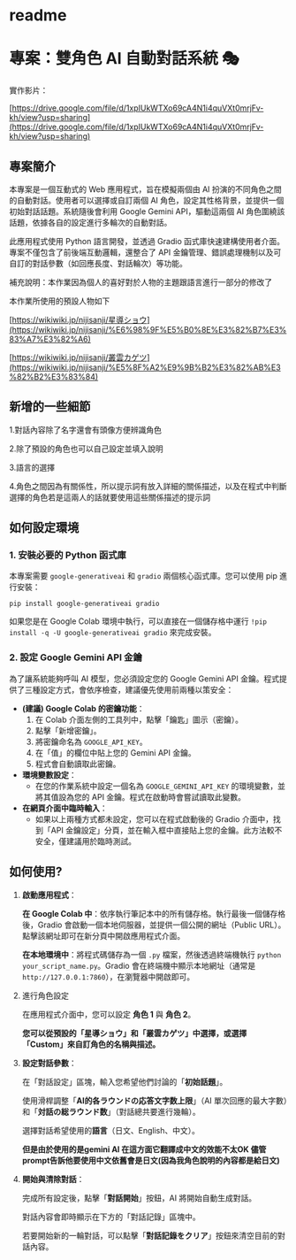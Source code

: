 # readme

# **專案：雙角色 AI 自動對話系統 🎭**

實作影片：

[https://drive.google.com/file/d/1xpIUkWTXo69cA4N1i4quVXt0mrjFv-kh/view?usp=sharing](https://drive.google.com/file/d/1xpIUkWTXo69cA4N1i4quVXt0mrjFv-kh/view?usp=sharing)

## **專案簡介**

本專案是一個互動式的 Web 應用程式，旨在模擬兩個由 AI 扮演的不同角色之間的自動對話。使用者可以選擇或自訂兩個 AI 角色，設定其性格背景，並提供一個初始對話話題。系統隨後會利用 Google Gemini API，驅動這兩個 AI 角色圍繞該話題，依據各自的設定進行多輪次的自動對話。

此應用程式使用 Python 語言開發，並透過 Gradio 函式庫快速建構使用者介面。專案不僅包含了前後端互動邏輯，還整合了 API 金鑰管理、錯誤處理機制以及可自訂的對話參數（如回應長度、對話輪次）等功能。

補充說明：本作業因為個人的喜好對於人物的主題跟語言進行一部分的修改了

本作業所使用的預設人物如下

[https://wikiwiki.jp/nijisanji/星導ショウ](https://wikiwiki.jp/nijisanji/%E6%98%9F%E5%B0%8E%E3%82%B7%E3%83%A7%E3%82%A6)

[https://wikiwiki.jp/nijisanji/叢雲カゲツ](https://wikiwiki.jp/nijisanji/%E5%8F%A2%E9%9B%B2%E3%82%AB%E3%82%B2%E3%83%84)

## 新增的一些細節

1.對話內容除了名字還會有頭像方便辨識角色

2.除了預設的角色也可以自己設定並填入說明

3.語言的選擇

4.角色之間因為有關係性，所以提示詞有放入詳細的關係描述，以及在程式中判斷選擇的角色若是這兩人的話就要使用這些關係描述的提示詞

## **如何設定環境**

### **1. 安裝必要的 Python 函式庫**

本專案需要 `google-generativeai` 和 `gradio` 兩個核心函式庫。您可以使用 pip 進行安裝：

```
pip install google-generativeai gradio
```

如果您是在 Google Colab 環境中執行，可以直接在一個儲存格中運行 `!pip install -q -U google-generativeai gradio` 來完成安裝。

### **2. 設定 Google Gemini API 金鑰**

為了讓系統能夠呼叫 AI 模型，您必須設定您的 Google Gemini API 金鑰。程式提供了三種設定方式，會依序檢查，建議優先使用前兩種以策安全：

- **(建議) Google Colab 的密鑰功能**：
    1. 在 Colab 介面左側的工具列中，點擊「鑰匙」圖示（密鑰）。
    2. 點擊「新增密鑰」。
    3. 將密鑰命名為 `GOOGLE_API_KEY`。
    4. 在「值」的欄位中貼上您的 Gemini API 金鑰。
    5. 程式會自動讀取此密鑰。
- **環境變數設定**：
    - 在您的作業系統中設定一個名為 `GOOGLE_GEMINI_API_KEY` 的環境變數，並將其值設為您的 API 金鑰。程式在啟動時會嘗試讀取此變數。
- **在網頁介面中臨時輸入**：
    - 如果以上兩種方式都未設定，您可以在程式啟動後的 Gradio 介面中，找到「API 金鑰設定」分頁，並在輸入框中直接貼上您的金鑰。此方法較不安全，僅建議用於臨時測試。

## **如何使用?**

1. **啟動應用程式**：
    
    **在 Google Colab 中**：依序執行筆記本中的所有儲存格。執行最後一個儲存格後，Gradio 會啟動一個本地伺服器，並提供一個公開的網址（Public URL）。點擊該網址即可在新分頁中開啟應用程式介面。
    
    **在本地環境中**：將程式碼儲存為一個 `.py` 檔案，然後透過終端機執行 `python your_script_name.py`。Gradio 會在終端機中顯示本地網址（通常是 `http://127.0.0.1:7860`），在瀏覽器中開啟即可。
    
2. 進行角色設定
    
    在應用程式介面中，您可以設定 **角色 1** 與 **角色 2**。
    
    **您可以從預設的「星導ショウ」和「叢雲カゲツ」中選擇，或選擇「Custom」來自訂角色的名稱與描述。**
    
3. **設定對話參數**：
    
    在「對話設定」區塊，輸入您希望他們討論的「**初始話題**」。
    
    使用滑桿調整「**AI的各ラウンドの応答文字数上限**」（AI 單次回應的最大字數）和「**対話の総ラウンド数**」（對話總共要進行幾輪）。
    
    選擇對話希望使用的**語言**（日文、English、中文）。
    
    **但是由於使用的是gemini AI 在這方面它翻譯成中文的效能不太OK 儘管prompt告訴他要使用中文依舊會是日文(因為我角色說明的內容都是給日文)**
    
4. **開始與清除對話**：
    
    完成所有設定後，點擊「**對話開始**」按鈕，AI 將開始自動生成對話。
    
    對話內容會即時顯示在下方的「對話記錄」區塊中。
    
    若要開始新的一輪對話，可以點擊「**對話記錄をクリア**」按鈕來清空目前的對話內容。